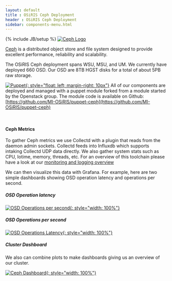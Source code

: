 ```yaml
---
layout: default
title : OSiRIS Ceph Deployment
header : OSiRIS Ceph Deployment
sidebar: components-menu.html
---
```

{% include JB/setup %}
[![Ceph Logo]({{IMAGE_PATH}}/logos/ceph.png)](http://www.ceph.com)

[Ceph](http://www.ceph.com) is a distributed object store and file system designed to provide excellent performance, reliability and scalability.  

The OSiRIS Ceph deployment spans WSU, MSU, and UM.  We currently have deployed 660 OSD.  Our OSD are 8TB HGST disks for a total of about 5PB raw storage.

[![Puppet]({{IMAGE_PATH}}/logos/puppet_logo.png){: style="float: left; margin-right: 10px"}]({{IMAGE_PATH}}/grafana/Collect-Grafana-Ceph-osd-op.png)
All of our components are deployed and managed with a puppet module forked from a module started by the Openstack group.  The module code is available on Github: [https://github.com/MI-OSiRIS/puppet-ceph](https://github.com/MI-OSiRIS/puppet-ceph)

<br />

#### Ceph Metrics 

To gather Ceph metrics we use Collectd with a plugin that reads from the daemon admin sockets.  Collectd feeds into Influxdb which supports intaking Collectd UDP data directly.  We also gather system stats such as CPU, Iotime, memory, threads, etc.  For an overview of this toolchain please have a look at our [monitoring and logging overview](/components/monitoring.html)

We can then visualize this data with Grafana.  For example, here are two simple dashboards showing OSD operation latency and operations per second.

##### OSD Operation latency
[![OSD Operations per second]({{IMAGE_PATH}}/grafana/Collectd-Grafana-Ceph-osd-op-latency.png){: style="width: 100%"}]({{IMAGE_PATH}}/grafana/Collectd-Grafana-Ceph-osd-op-latency.png)

##### OSD Operations per second
[![OSD Operations Latency]({{IMAGE_PATH}}/grafana/Collectd-Grafana-Ceph-osd-op.png){: style="width: 100%"}]({{IMAGE_PATH}}/grafana/Collectd-Grafana-Ceph-osd-op.png)



##### Cluster Dashboard

We also can combine plots to make dashboards giving us an overview of our cluster.


[![Ceph Dashboard]({{IMAGE_PATH}}/grafana/Collectd-Grafana-Ceph-Overview.png){: style="width: 100%"}]({{IMAGE_PATH}}/grafana/Collectd-Grafana-Ceph-Overview.png)


